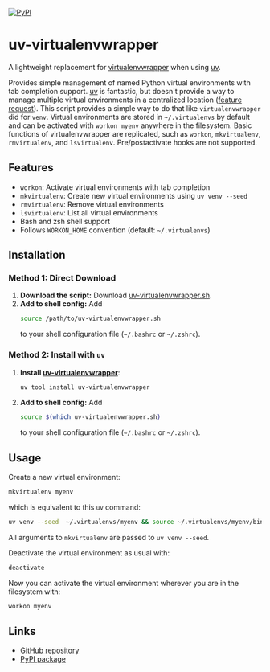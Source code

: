 [![PyPI](https://img.shields.io/pypi/v/uv-virtualenvwrapper.svg)](https://pypi.org/project/uv-virtualenvwrapper/)

# uv-virtualenvwrapper

A lightweight replacement for [virtualenvwrapper](https://virtualenvwrapper.readthedocs.io) when using [uv](https://github.com/astral-sh/uv).

Provides simple management of named Python virtual environments with tab completion support. [uv](https://github.com/astral-sh/uv) is fantastic, but doesn't provide a way to manage multiple virtual environments in a centralized location ([feature request](https://github.com/astral-sh/uv/issues/1495)). This script provides a simple way to do that like `virtualenvwrapper` did for `venv`. Virtual environments are stored in `~/.virtualenvs` by default and can be activated with `workon myenv` anywhere in the filesystem. Basic functions of virtualenvwrapper are replicated, such as `workon`, `mkvirtualenv`, `rmvirtualenv`, and `lsvirtualenv`. Pre/postactivate hooks are not supported.

## Features

- `workon`: Activate virtual environments with tab completion
- `mkvirtualenv`: Create new virtual environments using `uv venv --seed`
- `rmvirtualenv`: Remove virtual environments
- `lsvirtualenv`: List all virtual environments
- Bash and zsh shell support
- Follows `WORKON_HOME` convention (default: `~/.virtualenvs`)

## Installation

### Method 1: Direct Download

1. **Download the script:**
   Download [uv-virtualenvwrapper.sh](uv-virtualenvwrapper.sh).
2. **Add to shell config:**
    Add
   ```bash
   source /path/to/uv-virtualenvwrapper.sh
   ```
   to your shell configuration file (`~/.bashrc` or `~/.zshrc`).

### Method 2: Install with `uv`
1. **Install [uv-virtualenvwrapper](https://pypi.org/project/uv-virtualenvwrapper/)**:
    ```bash
    uv tool install uv-virtualenvwrapper
    ```
2. **Add to shell config:**
    Add
   ```bash
   source $(which uv-virtualenvwrapper.sh)
   ```
   to your shell configuration file (`~/.bashrc` or `~/.zshrc`).

## Usage

Create a new virtual environment:
```bash
mkvirtualenv myenv
```
which is equivalent to this `uv` command:
```bash
uv venv --seed  ~/.virtualenvs/myenv && source ~/.virtualenvs/myenv/bin/activate
```
All arguments to `mkvirtualenv` are passed to `uv venv --seed`.

Deactivate the virtual environment as usual with:
```bash
deactivate
```

Now you can activate the virtual environment wherever you are in the filesystem with:
```bash
workon myenv
```

## Links
* [GitHub repository](https://github.com/sitic/uv-virtualenvwrapper)
* [PyPI package](https://pypi.org/project/uv-virtualenvwrapper/)